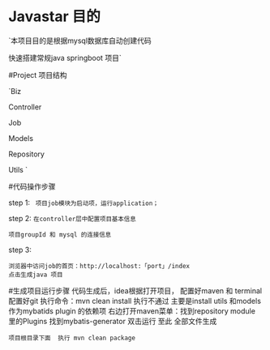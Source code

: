 # Javastar 目的

`本项目目的是根据mysql数据库自动创建代码

快速搭建常规java springboot 项目`

#Project 项目结构

`Biz

Controller

Job 

Models 

Repository

Utils  `

#代码操作步骤    

step 1:
   ` 项目job模块为启动项，运行application；`
    
step 2:
    `在controller层中配置项目基本信息`
    
    项目groupId 和 mysql 的连接信息 
    
step 3:
     
    浏览器中访问job的首页：http://localhost:「port」/index
    点击生成java 项目

#生成项目运行步骤
    代码生成后，idea根据打开项目，
    配置好maven 和 terminal配置好git
    执行命令：mvn clean install 执行不通过 主要是install utils 和models作为mybatids plugin 的依赖项
    右边打开maven菜单：找到repository module 里的Plugins  找到mybatis-generator 双击运行
    至此 全部文件生成
    
    项目根目录下面  执行 mvn clean package